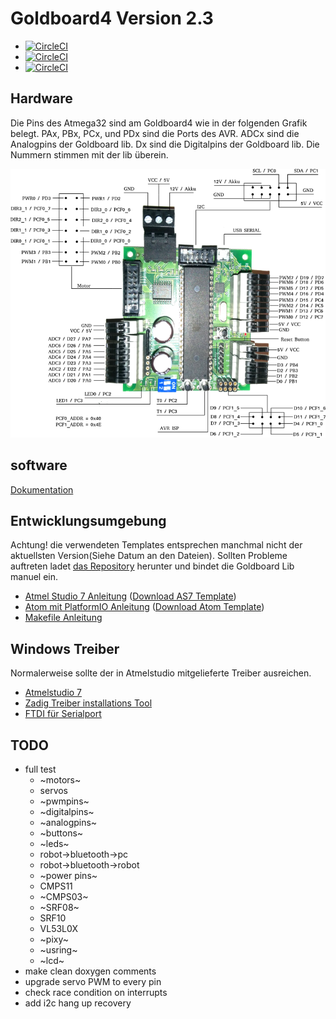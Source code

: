 # Goldboard4 Version 2.3

* [![CircleCI](https://img.shields.io/badge/endpoint.svg?url=https://badge-generator-jx3x3mxc7jra.runkit.sh/?run=0)](https://circleci.com/gh/teeheee/goldboard4)
* [![CircleCI](https://img.shields.io/badge/endpoint.svg?url=https://badge-generator-jx3x3mxc7jra.runkit.sh/?run=1)](https://circleci.com/gh/teeheee/goldboard4)
* [![CircleCI](https://img.shields.io/badge/endpoint.svg?url=https://badge-generator-jx3x3mxc7jra.runkit.sh/?run=2)](https://circleci.com/gh/teeheee/goldboard4)


## Hardware

Die Pins des Atmega32 sind am Goldboard4 wie in der folgenden Grafik belegt. PAx, PBx, PCx, und PDx sind die Ports des AVR. ADCx sind die Analogpins der Goldboard lib. Dx sind die Digitalpins der Goldboard lib.
Die Nummern stimmen mit der lib überein.

![](images/Pinbelegung.svg.png)

## software

[Dokumentation](https://teeheee.github.io)

## Entwicklungsumgebung

Achtung! die verwendeten Templates entsprechen manchmal nicht der aktuellsten Version(Siehe Datum an den Dateien). Sollten Probleme auftreten ladet [das Repository](https://github.com/teeheee/goldboard4/archive/master.zip) herunter und bindet die Goldboard Lib manuel ein.

* [Atmel Studio 7 Anleitung](README_AS7.md) ([Download AS7 Template](https://github.com/teeheee/goldboard4/raw/master/goldboard4-V2.2-AS7-template.zip))
* [Atom  mit PlatformIO Anleitung](README_ATOM.md) ([Download Atom Template](https://github.com/teeheee/goldboard4/raw/master/goldboard4-V2.2-AtomPio-template.zip))
* [Makefile Anleitung](README_MAKE.md)

## Windows Treiber

Normalerweise sollte der in Atmelstudio mitgelieferte Treiber ausreichen.

* [Atmelstudio 7](https://www.microchip.com/mplab/avr-support/atmel-studio-7)
* [Zadig Treiber installations Tool](https://zadig.akeo.ie/)
* [FTDI für Serialport](https://www.ftdichip.com/Drivers/VCP.htm)

## TODO
* full test
   * ~motors~
   * servos
   * ~pwmpins~
   * ~digitalpins~
   * ~analogpins~
   * ~buttons~
   * ~leds~
   * robot->bluetooth->pc
   * robot->bluetooth->robot
   * ~power pins~
   * CMPS11
   * ~CMPS03~
   * ~SRF08~
   * SRF10
   * VL53L0X
   * ~pixy~
   * ~usring~
   * ~lcd~
* make clean doxygen comments
* upgrade servo PWM to every pin
* check race condition on interrupts
* add i2c hang up recovery
